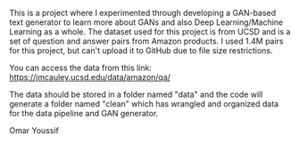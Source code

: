This is a project where I experimented through developing a GAN-based text generator to learn more about GANs and also Deep Learning/Machine Learning as a whole. The dataset used for this project is from UCSD and is a set of question and answer pairs from Amazon products. I used 1.4M pairs for this project, but can't upload it to GitHub due to file size restrictions.

You can access the data from this link: https://jmcauley.ucsd.edu/data/amazon/qa/

The data should be stored in a folder named "data" and the code will generate a folder named "clean" which has wrangled and organized data for the data pipeline and GAN generator.

Omar Youssif

